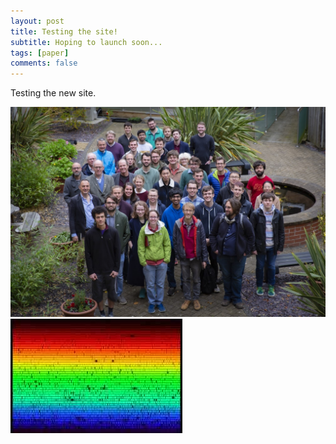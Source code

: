 ```yaml
---
layout: post
title: Testing the site!
subtitle: Hoping to launch soon...
tags: [paper]
comments: false
---
```

Testing the new site.

<img src="/assets/img/qlm_group_photo_nov21.jpg" alt="Group photo, November 2021" />
<img src="/news/img/solar.jpg" alt="Solar spectrum" />
